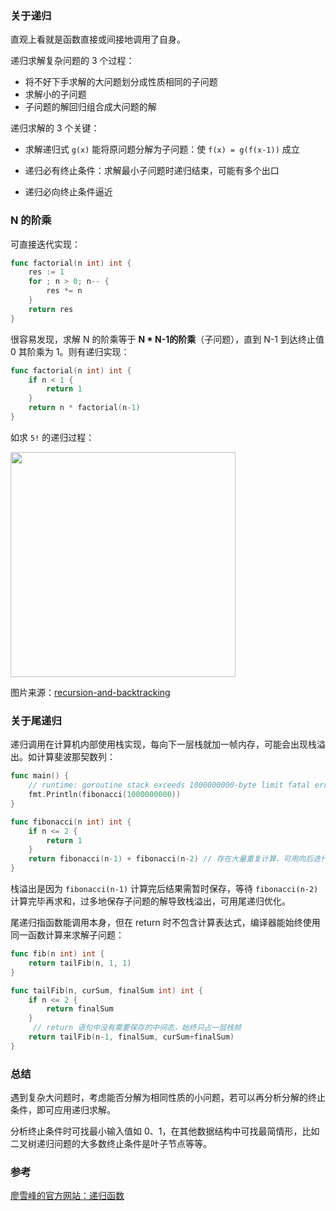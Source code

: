 ### 关于递归

直观上看就是函数直接或间接地调用了自身。

递归求解复杂问题的 3 个过程：

- 将不好下手求解的大问题划分成性质相同的子问题
- 求解小的子问题
- 子问题的解回归组合成大问题的解

递归求解的 3 个关键：

- 求解递归式 `g(x)` 能将原问题分解为子问题：使 `f(x) = g(f(x-1))` 成立
- 递归必有终止条件：求解最小子问题时递归结束，可能有多个出口

- 递归必向终止条件逼近



### N 的阶乘

可直接迭代实现：

```go
func factorial(n int) int {
	res := 1
	for ; n > 0; n-- {
		res *= n
	}
	return res
}
```

很容易发现，求解 N 的阶乘等于 **N * N-1的阶乘**（子问题），直到 N-1 到达终止值 0 其阶乘为 1。则有递归实现：

```go
func factorial(n int) int {
	if n < 1 {
		return 1
	}
	return n * factorial(n-1)
}
```

如求 `5!` 的递归过程：

<img src="https://images.yinzige.com/2018-12-27-090610.png" width="360px"/>

图片来源：[recursion-and-backtracking](https://www.hackerearth.com/zh/practice/basic-programming/recursion/recursion-and-backtracking/tutorial/)



### 关于尾递归

递归调用在计算机内部使用栈实现，每向下一层栈就加一帧内存，可能会出现栈溢出。如计算斐波那契数列：

```go
func main() {
	// runtime: goroutine stack exceeds 1000000000-byte limit fatal error: stack overflow
    fmt.Println(fibonacci(1000000000))
}

func fibonacci(n int) int {
	if n <= 2 {
		return 1
	}
	return fibonacci(n-1) + fibonacci(n-2) // 存在大量重复计算，可用向后迭代优化，或矩阵优化
}
```

栈溢出是因为 `fibonacci(n-1)` 计算完后结果需暂时保存，等待 `fibonacci(n-2)` 计算完毕再求和，过多地保存子问题的解导致栈溢出，可用尾递归优化。

尾递归指函数能调用本身，但在 return 时不包含计算表达式，编译器能始终使用同一函数计算来求解子问题：

```go
func fib(n int) int {
	return tailFib(n, 1, 1)
}

func tailFib(n, curSum, finalSum int) int {
	if n <= 2 {
		return finalSum
	}
     // return 语句中没有需要保存的中间态，始终只占一层栈帧
	return tailFib(n-1, finalSum, curSum+finalSum)
}
```



### 总结

遇到复杂大问题时，考虑能否分解为相同性质的小问题，若可以再分析分解的终止条件，即可应用递归求解。

分析终止条件时可找最小输入值如 0、1，在其他数据结构中可找最简情形，比如二叉树递归问题的大多数终止条件是叶子节点等等。



### 参考

[廖雪峰的官方网站：递归函数](https://www.liaoxuefeng.com/wiki/001374738125095c955c1e6d8bb493182103fac9270762a000/00137473836826348026db722d9435483fa38c137b7e685000)

















